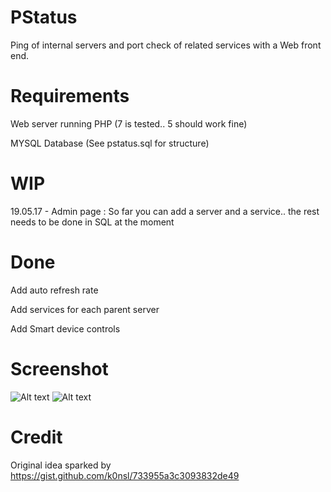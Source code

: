 # PStatus
Ping of internal servers and port check of related services with a Web front end.

# Requirements
Web server running PHP (7 is tested.. 5 should work fine)

MYSQL Database (See pstatus.sql for structure)

# WIP

19.05.17 - Admin page : So far you can add a server and a service.. the rest needs to be done in SQL at the moment

# Done
Add auto refresh rate

Add services for each parent server

Add Smart device controls

# Screenshot
![Alt text](/../screenshots/pstatus.png?raw=true "Main Screen")
![Alt text](/../screenshots/pstatus2.png?raw=true "Service Screen")

# Credit 
Original idea sparked by https://gist.github.com/k0nsl/733955a3c3093832de49
